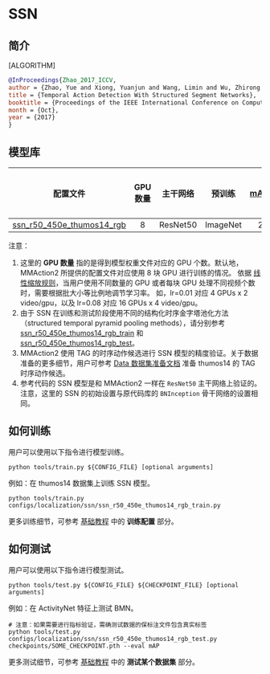 # SSN

## 简介

[ALGORITHM]

```BibTeX
@InProceedings{Zhao_2017_ICCV,
author = {Zhao, Yue and Xiong, Yuanjun and Wang, Limin and Wu, Zhirong and Tang, Xiaoou and Lin, Dahua},
title = {Temporal Action Detection With Structured Segment Networks},
booktitle = {Proceedings of the IEEE International Conference on Computer Vision (ICCV)},
month = {Oct},
year = {2017}
}
```

## 模型库

| 配置文件 | GPU 数量 | 主干网络 | 预训练 | mAP@0.3 | mAP@0.4 | mAP@0.5 | 参考代码的 mAP@0.3 | 参考代码的 mAP@0.4 | 参考代码的 mAP@0.5 | GPU 显存占用 (M) | ckpt | log | json | 参考代码的 ckpt | 参考代码的 json |
|:-:|:--:|:--:|:--:|:--:|:--:|:--:|:--:|:--:|:-:|:-:|:-:|:-:|---|:--:|:--:|
|[ssn_r50_450e_thumos14_rgb](/configs/localization/ssn/ssn_r50_450e_thumos14_rgb_train.py) |8| ResNet50 | ImageNet |29.37|22.15|15.69|[27.61](https://github.com/open-mmlab/mmaction/tree/c7e3b7c11fb94131be9b48a8e3d510589addc3ce#Get%20started)|[21.28](https://github.com/open-mmlab/mmaction/tree/c7e3b7c11fb94131be9b48a8e3d510589addc3ce#Get%20started)|[14.57](https://github.com/open-mmlab/mmaction/tree/c7e3b7c11fb94131be9b48a8e3d510589addc3ce#Get%20started)|6352|[ckpt](https://download.openmmlab.com/mmaction/localization/ssn/ssn_r50_450e_thumos14_rgb/ssn_r50_450e_thumos14_rgb_20201012-1920ab16.pth)| [log](https://download.openmmlab.com/mmaction/localization/ssn/ssn_r50_450e_thumos14_rgb/20201005_144656.log)| [json](https://download.openmmlab.com/mmaction/localization/ssn/ssn_r50_450e_thumos14_rgb/20201005_144656.log.json)| [ckpt](https://download.openmmlab.com/mmaction/localization/ssn/mmaction_reference/ssn_r50_450e_thumos14_rgb_ref/ssn_r50_450e_thumos14_rgb_ref_20201014-b6f48f68.pth)| [json](https://download.openmmlab.com/mmaction/localization/ssn/mmaction_reference/ssn_r50_450e_thumos14_rgb_ref/20201008_103258.log.json)|

注意：

1. 这里的 **GPU 数量** 指的是得到模型权重文件对应的 GPU 个数。默认地，MMAction2 所提供的配置文件对应使用 8 块 GPU 进行训练的情况。
   依据 [线性缩放规则](https://arxiv.org/abs/1706.02677)，当用户使用不同数量的 GPU 或者每块 GPU 处理不同视频个数时，需要根据批大小等比例地调节学习率。
   如，lr=0.01 对应 4 GPUs x 2 video/gpu，以及 lr=0.08 对应 16 GPUs x 4 video/gpu。
2. 由于 SSN 在训练和测试阶段使用不同的结构化时序金字塔池化方法（structured temporal pyramid pooling methods），请分别参考 [ssn_r50_450e_thumos14_rgb_train](/configs/localization/ssn/ssn_r50_450e_thumos14_rgb_train.py) 和 [ssn_r50_450e_thumos14_rgb_test](/configs/localization/ssn/ssn_r50_450e_thumos14_rgb_test.py)。
3. MMAction2 使用 TAG 的时序动作候选进行 SSN 模型的精度验证。关于数据准备的更多细节，用户可参考 [Data 数据集准备文档](/docs_zh_CN/data_preparation.md) 准备 thumos14 的 TAG 时序动作候选。
4. 参考代码的 SSN 模型是和 MMAction2 一样在 `ResNet50` 主干网络上验证的。注意，这里的 SSN 的初始设置与原代码库的 `BNInception` 骨干网络的设置相同。

## 如何训练

用户可以使用以下指令进行模型训练。

```shell
python tools/train.py ${CONFIG_FILE} [optional arguments]
```

例如：在 thumos14 数据集上训练 SSN 模型。

```shell
python tools/train.py configs/localization/ssn/ssn_r50_450e_thumos14_rgb_train.py
```

更多训练细节，可参考 [基础教程](/docs_zh_CN/getting_started.md#训练配置) 中的 **训练配置** 部分。

## 如何测试

用户可以使用以下指令进行模型测试。

```shell
python tools/test.py ${CONFIG_FILE} ${CHECKPOINT_FILE} [optional arguments]
```

例如：在 ActivityNet 特征上测试 BMN。

```shell
# 注意：如果需要进行指标验证，需确测试数据的保标注文件包含真实标签
python tools/test.py configs/localization/ssn/ssn_r50_450e_thumos14_rgb_test.py checkpoints/SOME_CHECKPOINT.pth --eval mAP
```

更多测试细节，可参考 [基础教程](/docs_zh_CN/getting_started.md#测试某个数据集) 中的 **测试某个数据集** 部分。
